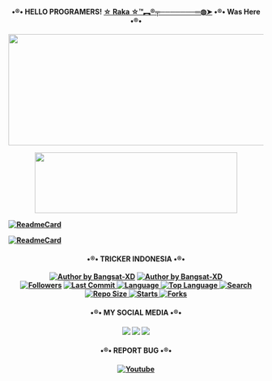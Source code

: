 </h1>
<h4 align="center">
 •®• <b>HELLO PROGRAMERS!<b> <a href="https://www.twitter.com/Bangsat_XD" target="blank">☆ Raka ☆™︻®╤───────═◍➤</a> 
•®• <b>Was Here •®•
</h1>
  <p align="center">
  <img width="600" height="220" src="https://github-readme-stats.vercel.app/api?username=Bangsat-XD&show_icons=true&theme=chartreuse-dark&locale=id">
</p>
<p align="center">
  <img width="400" height="120" src="https://github-readme-stats.vercel.app/api/top-langs/?username=Bangsat-XD&layout=compact&theme=chartreuse-dark">
</p>

[![ReadmeCard](https://github-readme-stats.vercel.app/api/pin/?username=Bangsat-XD&repo=BAJINGAN&theme=chartreuse-dark)](https://github.com/Bangsat-XD/BAJINGAN)

[![ReadmeCard](https://github-readme-stats.vercel.app/api/pin/?username=Bangsat-XD&repo=IBLIZ&theme=chartreuse-dark)](https://github.com/Bangsat-XD/IBLIZ)

  
</h1>
<h4 align="center">
 •®• <b>TRICKER INDONESIA •®• 

</h4>
<p align="center">
<a href="#"><img title="Author by Bangsat-XD" src="https://img.shields.io/badge/Coded%20By-Bangsat.XD-brightgreen?"></a>
<a href="#"><img title="Author by Bangsat-XD" src="https://img.shields.io/badge/Code%20-python2.7-blue?"></a>
<br>
<a href="https://github.com/Bangsat-XD/followers">
<img title="Followers" src="https://img.shields.io/github/followers/Bangsat-XD?label=Followers&color=blue&style=flat-square"></a>
<a href="https://github.com/Bangsat-XD/termux-style/stargazers/">
  <a href="https://github.com/Bangsat-XD/IBLIZ">
    <img alt="Last Commit" src="https://img.shields.io/github/last-commit/Bangsat-XD/IBLIZ.svg"/>
  </a>
  <a href="https://github.com/Bangsat-XD/BAJINGAN">
    <img alt="Language" src="https://img.shields.io/github/languages/count/Bangsat-XD/BAJINGAN.svg"/>
  </a>
  <a href="https://github.com/Bangsat-XD/IBLIZ">
    <img alt="Top Language" src="https://img.shields.io/github/languages/top/Bangsat-XD/IBLIZ.svg"/>
  </a>
  <a href="https://github.com/Bangsat-XD/BAJINGAN">
    <img alt="Search" src="https://img.shields.io/github/search/Bangsat-XD/Craker/BAJINGAN.svg"/>
  </a>
  <a href="https://github.com/Bangsat-XD/IBLIZ">
    <img alt="Repo Size" src="https://img.shields.io/github/repo-size/Bangsat-XD/IBLIZ.svg"/>
  </a>
  <a href="https://github.com/Bangsat-XD/BAJINGAN">
    <img alt="Starts" src="https://img.shields.io/github/stars/Bangsat-XD/BAJINGAN.svg"/>
  </a>
  <a href="https://github.com/Bangsat-XD/IBLIZ">
    <img alt="Forks" src="https://img.shields.io/github/forks/Bangsat-XD/IBLIZ.svg"/>
  </a>
</div>
<p align="center">

</h1>
<h4 align="center">
 •®• <b>MY SOCIAL MEDIA •®•
</h1>
<h4 align="center">

[![](https://img.shields.io/badge/Github-red?logo=Github&logoColor=red&labelColor=white)](https://github.com/Bangsat-XD)
[![](https://img.shields.io/badge/Twitter-blue?logo=Twitter&logoColor=White&labelColor=white)](https://mobile.twitter.com/Bangsat_XD)
[![](https://img.shields.io/badge/Instagram-red?logo=Instagram&logoColor=red&labelColor=white)](https://www.instagram.com/bangsat_xd)

</h1>
<h4 align="center">
 •®• <b>REPORT BUG •®•
</h1>
<h4 align="center">

[![Youtube](https://img.shields.io/badge/Youtube-Report-green?style=for-the-badge&logo=Youtube)](https://youtube.com/channel/UCeha3A70FKR-YqGT5oY-7nQ)


